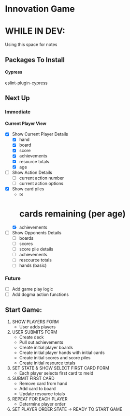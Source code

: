 # Innovation Game


# WHILE IN DEV:

Using this space for notes

## Packages To Install

#### Cypress
eslint-plugin-cypress

## Next Up

### Immediate

#### Current Player View

* [x] Show Current Player Details
    * [x] hand
    * [x] board
    * [x] score
    * [x] achievements
    * [x] resource totals
    * [x] age
* [ ] Show Action Details
    * [ ] current action number
    * [ ] current action options
* [x] Show card piles
    * [x] # cards remaining (per age)
    * [x] achievements
* [ ] Show Opponents Details
    * [ ] boards
    * [ ] scores
    * [ ] score pile details
    * [ ] achievements
    * [ ] rescource totals
    * [ ] hands (basic)

### Future

* [ ] Add game play logic
* [ ] Add dogma action functions

## Start Game:

1. SHOW PLAYERS FORM
    * User adds players
2. USER SUBMITS FORM
    * Create deck
    * Pull out achievements
    * Create initial player boards
    * Create initial player hands with initial cards
    * Create initial scores and score piles
    * Create initial resource totals 
3. SET STATE & SHOW SELECT FIRST CARD FORM
    * Each player selects first card to meld
4. SUBMIT FIRST CARD
    * Remove card from hand
    * Add card to board
    * Update resource totals
5. REPEAT FOR EACH PLAYER
    * Determine player order
6. SET PLAYER ORDER STATE -> READY TO START GAME
